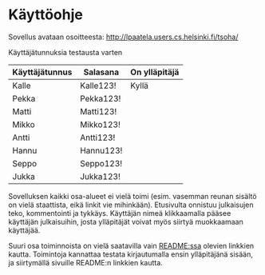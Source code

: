 # Käyttöohje

Sovellus avataan osoitteesta: http://lpaatela.users.cs.helsinki.fi/tsoha/

Käyttäjätunnuksia testausta varten

Käyttäjätunnus | Salasana | On ylläpitäjä
---------------|----------|--------------
Kalle          | Kalle123! | Kyllä
Pekka          | Pekka123! | 
Matti          | Matti123! | 
Mikko          | Mikko123! | 
Antti          | Antti123! | 
Hannu          | Hannu123! | 
Seppo          | Seppo123! | 
Jukka          | Jukka123! | 


Sovelluksen kaikki osa-alueet ei vielä toimi (esim. vasemman reunan sisältö on vielä staattista, eikä linkit vie mihinkään). 
Etusivulta onnistuu julkaisujen teko, kommentointi ja tykkäys. Käyttäjän nimeä klikkaamalla pääsee käyttäjän julkaisuihin, josta
ylläpitäjät voivat myös siirtyä muokkaamaan käyttäjää. 

Suuri osa toiminnoista on vielä saatavilla vain [README:ssa](README.md) olevien linkkien kautta. Toimintoja kannattaa testata kirjautumalla ensin ylläpitäjänä sisään, ja siirtymällä sivuille README:n linkkien kautta. 
